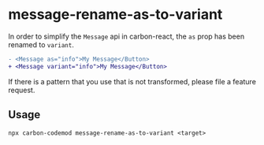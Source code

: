# message-rename-as-to-variant

In order to simplify the `Message` api in carbon-react, the `as` prop has been renamed to `variant`.

```diff
- <Message as="info">My Message</Button>
+ <Message variant="info">My Message</Button>
```

If there is a pattern that you use that is not transformed, please file a feature request.

## Usage

`npx carbon-codemod message-rename-as-to-variant <target>`
